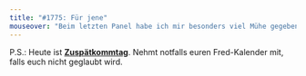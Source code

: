```yaml
---
title: "#1775: Für jene"
mouseover: "Beim letzten Panel habe ich mir besonders viel Mühe gegeben. Ehrlich."
---
```


P.S.:
Heute ist <a href="http://www.fonflatter.de/kalender"><strong>Zuspätkommtag</strong></a>. 
Nehmt notfalls euren Fred-Kalender mit, falls euch nicht geglaubt wird.

